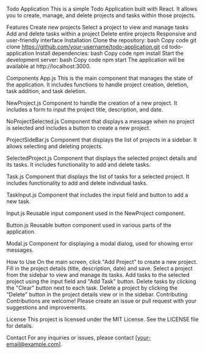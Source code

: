 Todo Application
This is a simple Todo Application built with React. It allows you to create, manage, and delete projects and tasks within those projects.

Features
Create new projects
Select a project to view and manage tasks
Add and delete tasks within a project
Delete entire projects
Responsive and user-friendly interface
Installation
Clone the repository:
bash
Copy code
git clone https://github.com/your-username/todo-application.git
cd todo-application
Install dependencies:
bash
Copy code
npm install
Start the development server:
bash
Copy code
npm start
The application will be available at http://localhost:3000.

Components
App.js
This is the main component that manages the state of the application. It includes functions to handle project creation, deletion, task addition, and task deletion.

NewProject.js
Component to handle the creation of a new project. It includes a form to input the project title, description, and date.

NoProjectSelected.js
Component that displays a message when no project is selected and includes a button to create a new project.

ProjectSideBar.js
Component that displays the list of projects in a sidebar. It allows selecting and deleting projects.

SelectedProject.js
Component that displays the selected project details and its tasks. It includes functionality to add and delete tasks.

Task.js
Component that displays the list of tasks for a selected project. It includes functionality to add and delete individual tasks.

TaskInput.js
Component that includes the input field and button to add a new task.

Input.js
Reusable input component used in the NewProject component.

Button.js
Reusable button component used in various parts of the application.

Modal.js
Component for displaying a modal dialog, used for showing error messages.

How to Use
On the main screen, click "Add Project" to create a new project.
Fill in the project details (title, description, date) and save.
Select a project from the sidebar to view and manage its tasks.
Add tasks to the selected project using the input field and "Add Task" button.
Delete tasks by clicking the "Clear" button next to each task.
Delete a project by clicking the "Delete" button in the project details view or in the sidebar.
Contributing
Contributions are welcome! Please create an issue or pull request with your suggestions and improvements.

License
This project is licensed under the MIT License. See the LICENSE file for details.

Contact
For any inquiries or issues, please contact [your-email@example.com].
